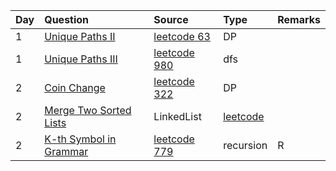 | Day  | Question                                                                | Source                                                                | Type         | Remarks |
| :--- | :---------------------------------------------------------------------- | :-------------------------------------------------------------------- | :----------- | :------ |
| 1    | [Unique Paths II](leetcode/63-unique-paths-ii/63-unique-paths-ii.java)  | [leetcode 63](https://leetcode.com/problems/unique-paths-ii/)         | DP           |
| 1    | [Unique Paths III](leetcode/980-unique-paths-iii/unique-paths-iii.java) | [leetcode 980](https://leetcode.com/problems/unique-paths-iii/)       | dfs          |
| 2    | [Coin Change](leetcode/322-coin-change/)                                | [leetcode 322]()                                                      | DP           |
| 2    | [Merge Two Sorted Lists](leetcode/Merge%20Two%20Sorted%20Lists/)        | LinkedList                                                            | [leetcode]() |
| 2    | [K-th Symbol in Grammar](leetcode/779-k-th-symbol-in-grammar/)          | [leetcode 779](https://leetcode.com/problems/k-th-symbol-in-grammar/) | recursion    | R       |